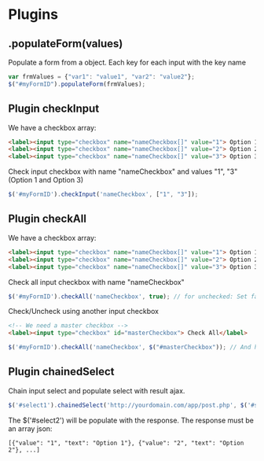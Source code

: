 # Plugins
## .populateForm(values)

Populate a form from a object. Each key for each input with the key name

```javascript
var frmValues = {"var1": "value1", "var2": "value2"};
$("#myFormID").populateForm(frmValues);
```
## Plugin checkInput
We have a checkbox array:
```html
<label><input type="checkbox" name="nameCheckbox[]" value="1"> Option 1</label>
<label><input type="checkbox" name="nameCheckbox[]" value="2"> Option 2</label>
<label><input type="checkbox" name="nameCheckbox[]" value="3"> Option 3</label>
```

Check input checkbox with name "nameCheckbox" and values "1", "3" (Option 1 and Option 3)
```javascript
$('#myFormID').checkInput('nameCheckbox', ["1", "3"]);
```
## Plugin checkAll

We have a checkbox array:
```html
<label><input type="checkbox" name="nameCheckbox[]" value="1"> Option 1</label>
<label><input type="checkbox" name="nameCheckbox[]" value="2"> Option 2</label>
<label><input type="checkbox" name="nameCheckbox[]" value="3"> Option 3</label>
```

Check all input checkbox with name "nameCheckbox"
```javascript
$('#myFormID').checkAll('nameCheckbox', true); // for unchecked: Set false the last parameter
```
Check/Uncheck using another input checkbox
```html
<!-- We need a master checkbox -->
<label><input type="checkbox" id="masterCheckbox"> Check All</label>
```
```javascript
$('#myFormID').checkAll('nameCheckbox', $("#masterCheckbox")); // And here connect the master checkbox
```
## Plugin chainedSelect
Chain input select and populate select with result ajax.
```javascript
$('#select1').chainedSelect('http://yourdomain.com/app/post.php', $('#select2'));
```
The $('#select2') will be populate with the response. The response must be an array json:
```
[{"value": "1", "text": "Option 1"}, {"value": "2", "text": "Option 2"}, ...]
```

